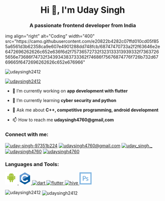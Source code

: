 <h1 align="center">Hi 👋, I'm Uday Singh</h1>
<h3 align="center">A passionate frontend developer from India</h3>
img align="right" alt="Coding" width="400" src="https://camo.githubusercontent.com/e20822b4282c07ffd010cd05f855a6561d3b62358ca9e607e4901288dd748fcb/68747470733a2f2f63646e2e6472696262626c652e636f6d2f75736572732f323133313939332f73637265656e73686f74732f343934383733362f74686f75676874776f726b732d6769665f6472696262626c652e676966"

<p align="left"> <img src="https://komarev.com/ghpvc/?username=udaysingh2412&label=Profile%20views&color=0e75b6&style=flat" alt="udaysingh2412" /> </p>

<p align="left"> <a href="https://github.com/ryo-ma/github-profile-trophy"><img src="https://github-profile-trophy.vercel.app/?username=udaysingh2412" alt="udaysingh2412" /></a> </p>

- 🔭 I’m currently working on **app development with flutter**

- 🌱 I’m currently learning **cyber security and python**

- 💬 Ask me about **C++, competitive programming, android development**

- 📫 How to reach me **udaysingh4760@gmail,com**

<h3 align="left">Connect with me:</h3>
<p align="left">
<a href="https://linkedin.com/in/uday-singh-97351b224" target="blank"><img align="center" src="https://raw.githubusercontent.com/rahuldkjain/github-profile-readme-generator/master/src/images/icons/Social/linked-in-alt.svg" alt="uday-singh-97351b224" height="30" width="40" /></a>
<a href="https://stackoverflow.com/users/udaysingh4760@gmail.com" target="blank"><img align="center" src="https://raw.githubusercontent.com/rahuldkjain/github-profile-readme-generator/master/src/images/icons/Social/stack-overflow.svg" alt="udaysingh4760@gmail.com" height="30" width="40" /></a>
<a href="https://instagram.com/uday_singh._" target="blank"><img align="center" src="https://raw.githubusercontent.com/rahuldkjain/github-profile-readme-generator/master/src/images/icons/Social/instagram.svg" alt="uday_singh._" height="30" width="40" /></a>
<a href="https://www.codechef.com/users/udaysingh4760" target="blank"><img align="center" src="https://cdn.jsdelivr.net/npm/simple-icons@3.1.0/icons/codechef.svg" alt="udaysingh4760" height="30" width="40" /></a>
<a href="https://www.hackerrank.com/udaysingh4760" target="blank"><img align="center" src="https://raw.githubusercontent.com/rahuldkjain/github-profile-readme-generator/master/src/images/icons/Social/hackerrank.svg" alt="udaysingh4760" height="30" width="40" /></a>
</p>

<h3 align="left">Languages and Tools:</h3>
<p align="left"> <a href="https://developer.android.com" target="_blank" rel="noreferrer"> <img src="https://raw.githubusercontent.com/devicons/devicon/master/icons/android/android-original-wordmark.svg" alt="android" width="40" height="40"/> </a> <a href="https://www.cprogramming.com/" target="_blank" rel="noreferrer"> <img src="https://raw.githubusercontent.com/devicons/devicon/master/icons/c/c-original.svg" alt="c" width="40" height="40"/> </a> <a href="https://dart.dev" target="_blank" rel="noreferrer"> <img src="https://www.vectorlogo.zone/logos/dartlang/dartlang-icon.svg" alt="dart" width="40" height="40"/> </a> <a href="https://flutter.dev" target="_blank" rel="noreferrer"> <img src="https://www.vectorlogo.zone/logos/flutterio/flutterio-icon.svg" alt="flutter" width="40" height="40"/> </a> <a href="https://hive.apache.org/" target="_blank" rel="noreferrer"> <img src="https://www.vectorlogo.zone/logos/apache_hive/apache_hive-icon.svg" alt="hive" width="40" height="40"/> </a> <a href="https://www.photoshop.com/en" target="_blank" rel="noreferrer"> <img src="https://raw.githubusercontent.com/devicons/devicon/master/icons/photoshop/photoshop-line.svg" alt="photoshop" width="40" height="40"/> </a> </p>

<p><img align="left" src="https://github-readme-stats.vercel.app/api/top-langs?username=udaysingh2412&show_icons=true&locale=en&layout=compact" alt="udaysingh2412" /></p>

<p>&nbsp;<img align="center" src="https://github-readme-stats.vercel.app/api?username=udaysingh2412&show_icons=true&locale=en" alt="udaysingh2412" /></p>
